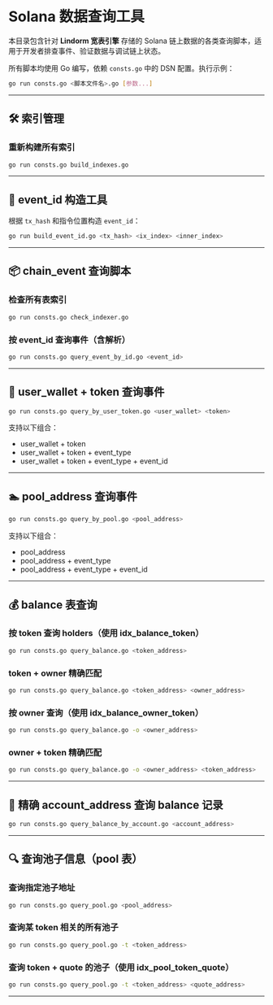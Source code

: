 # Solana 数据查询工具

本目录包含针对 **Lindorm 宽表引擎** 存储的 Solana 链上数据的各类查询脚本，适用于开发者排查事件、验证数据与调试链上状态。

所有脚本均使用 Go 编写，依赖 `consts.go` 中的 DSN 配置。执行示例：

```bash
go run consts.go <脚本文件名>.go [参数...]
```

---

## 🛠 索引管理

### 重新构建所有索引

```bash
go run consts.go build_indexes.go
```

---

## 🧮 event_id 构造工具

根据 `tx_hash` 和指令位置构造 `event_id`：

```bash
go run build_event_id.go <tx_hash> <ix_index> <inner_index>
```

---

## 📦 chain_event 查询脚本

### 检查所有表索引

```bash
go run consts.go check_indexer.go
```

### 按 event_id 查询事件（含解析）

```bash
go run consts.go query_event_by_id.go <event_id>
```

---

## 👤 user_wallet + token 查询事件

```bash
go run consts.go query_by_user_token.go <user_wallet> <token>
```

支持以下组合：

- user_wallet + token
- user_wallet + token + event_type
- user_wallet + token + event_type + event_id

---

## 🏊 pool_address 查询事件

```bash
go run consts.go query_by_pool.go <pool_address>
```

支持以下组合：

- pool_address
- pool_address + event_type
- pool_address + event_type + event_id

---

## 💰 balance 表查询

### 按 token 查询 holders（使用 idx_balance_token）

```bash
go run consts.go query_balance.go <token_address>
```

### token + owner 精确匹配

```bash
go run consts.go query_balance.go <token_address> <owner_address>
```

### 按 owner 查询（使用 idx_balance_owner_token）

```bash
go run consts.go query_balance.go -o <owner_address>
```

### owner + token 精确匹配

```bash
go run consts.go query_balance.go -o <owner_address> <token_address>
```

---

## 📄 精确 account_address 查询 balance 记录

```bash
go run consts.go query_balance_by_account.go <account_address>
```

---

## 🔍 查询池子信息（pool 表）

### 查询指定池子地址

```bash
go run consts.go query_pool.go <pool_address>
```

### 查询某 token 相关的所有池子

```bash
go run consts.go query_pool.go -t <token_address>
```

### 查询 token + quote 的池子（使用 idx_pool_token_quote）

```bash
go run consts.go query_pool.go -t <token_address> <quote_address>
```

---

